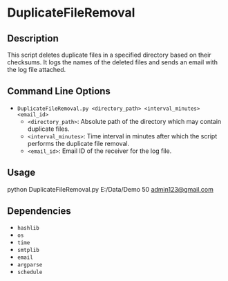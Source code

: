 # DuplicateFileRemoval

## Description
This script deletes duplicate files in a specified directory based on their checksums. It logs the names of the deleted files and sends an email with the log file attached.

## Command Line Options
- `DuplicateFileRemoval.py <directory_path> <interval_minutes> <email_id>`
  - `<directory_path>`: Absolute path of the directory which may contain duplicate files.
  - `<interval_minutes>`: Time interval in minutes after which the script performs the duplicate file removal.
  - `<email_id>`: Email ID of the receiver for the log file.

## Usage
python DuplicateFileRemoval.py E:/Data/Demo 50 admin123@gmail.com


## Dependencies
- `hashlib`
- `os`
- `time`
- `smtplib`
- `email`
- `argparse`
- `schedule`
